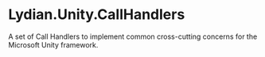 Lydian.Unity.CallHandlers
=========================

A set of Call Handlers to implement common cross-cutting concerns for the Microsoft Unity framework.
